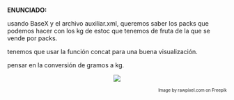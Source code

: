 **ENUNCIADO:**

usando BaseX y el archivo auxiliar.xml, queremos saber los packs que podemos hacer con los kg de estoc que tenemos de fruta de la que se vende por packs.

tenemos que usar la función concat para una buena visualización.

pensar en la conversión de gramos a kg.

<p align="center">
  <img src="https://img.freepik.com/free-vector/flower_53876-91077.jpg" />
</p>

<p align="right">
  <sub>
    <sub>Image by rawpixel.com on Freepik</sub>
  </sub>
</p>
